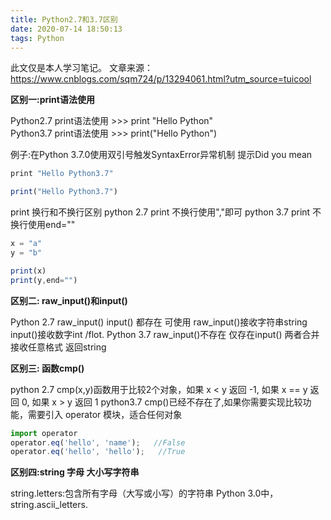 ```yaml
---
title: Python2.7和3.7区别
date: 2020-07-14 18:50:13
tags: Python
---
```


此文仅是本人学习笔记。
文章来源：https://www.cnblogs.com/sqm724/p/13294061.html?utm_source=tuicool

**区别一:print语法使用**

Python2.7  print语法使用  >>> print "Hello Python"    
Python3.7  print语法使用  >>> print("Hello Python")

例子:在Python 3.7.0使用双引号触发SyntaxError异常机制 提示Did you mean 
```javascript
print "Hello Python3.7"

print("Hello Python3.7") 
```
print 换行和不换行区别
python 2.7 print 不换行使用","即可
python 3.7 print 不换行使用end=""
```javascript
x = "a"
y = "b"

print(x)
print(y,end="") 
```

**区别二: raw_input()和input()**

Python 2.7  raw_input()  input() 都存在 可使用    raw_input()接收字符串string  input()接收数字int /flot.
Python 3.7  raw_input()不存在  仅存在input()   两者合并  接收任意格式 返回string

**区别三: 函数cmp()**

python 2.7   cmp(x,y)函数用于比较2个对象，如果 x < y 返回 -1, 如果 x == y 返回 0, 如果 x > y 返回 1
python3.7    cmp()已经不存在了,如果你需要实现比较功能，需要引入 operator 模块，适合任何对象
```javascript
import operator
operator.eq('hello', 'name');   //False
operator.eq('hello', 'hello');   //True
```

**区别四:string 字母 大小写字符串**

string.letters:包含所有字母（大写或小写）的字符串
Python 3.0中，string.ascii_letters.


